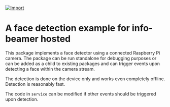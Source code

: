 [![Import](https://cdn.infobeamer.com/s/img/import.png)](https://info-beamer.com/use?url=https://github.com/info-beamer/package-audience)

# A face detection example for info-beamer hosted

This package implements a face detector using a connected
Raspberry Pi camera. The package can be run standalone for
debugging purposes or can be added as a child to existing
packages and can trigger events upon detecting a face
within the camera stream.

The detection is done on the device only and works even
completely offline. Detection is reasonably fast.

The code in `service` can be modified if other events should
be triggered upon detection.
